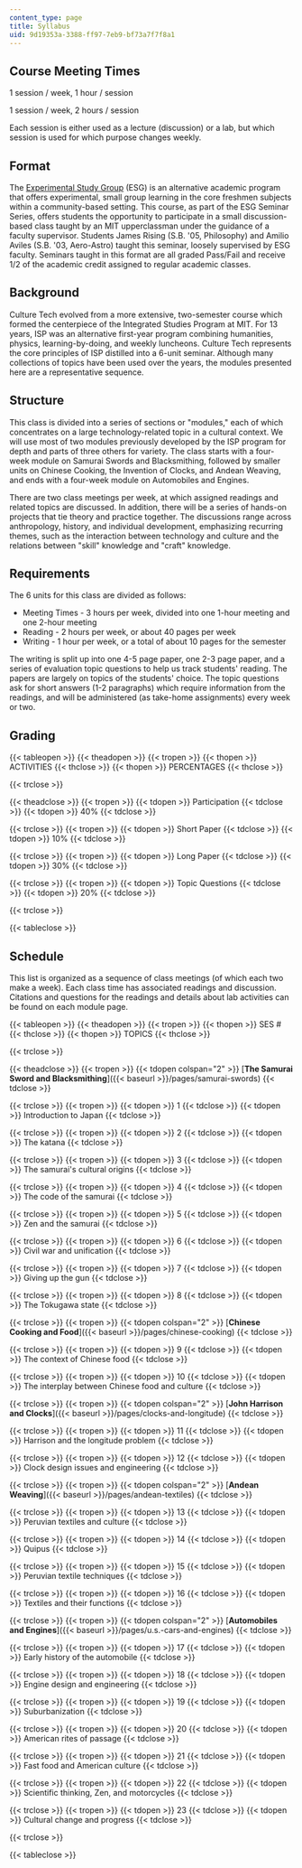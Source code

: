```yaml
---
content_type: page
title: Syllabus
uid: 9d19353a-3388-ff97-7eb9-bf73a7f7f8a1
---
```


Course Meeting Times
--------------------

1 session / week, 1 hour / session

1 session / week, 2 hours / session

Each session is either used as a lecture (discussion) or a lab, but which session is used for which purpose changes weekly.

Format
------

The [Experimental Study Group](http://esg.mit.edu/) (ESG) is an alternative academic program that offers experimental, small group learning in the core freshmen subjects within a community-based setting. This course, as part of the ESG Seminar Series, offers students the opportunity to participate in a small discussion-based class taught by an MIT upperclassman under the guidance of a faculty supervisor. Students James Rising (S.B. '05, Philosophy) and Amilio Aviles (S.B. '03, Aero-Astro) taught this seminar, loosely supervised by ESG faculty. Seminars taught in this format are all graded Pass/Fail and receive 1/2 of the academic credit assigned to regular academic classes.

Background
----------

Culture Tech evolved from a more extensive, two-semester course which formed the centerpiece of the Integrated Studies Program at MIT. For 13 years, ISP was an alternative first-year program combining humanities, physics, learning-by-doing, and weekly luncheons. Culture Tech represents the core principles of ISP distilled into a 6-unit seminar. Although many collections of topics have been used over the years, the modules presented here are a representative sequence. 

Structure
---------

This class is divided into a series of sections or "modules," each of which concentrates on a large technology-related topic in a cultural context. We will use most of two modules previously developed by the ISP program for depth and parts of three others for variety. The class starts with a four-week module on Samurai Swords and Blacksmithing, followed by smaller units on Chinese Cooking, the Invention of Clocks, and Andean Weaving, and ends with a four-week module on Automobiles and Engines.

There are two class meetings per week, at which assigned readings and related topics are discussed. In addition, there will be a series of hands-on projects that tie theory and practice together. The discussions range across anthropology, history, and individual development, emphasizing recurring themes, such as the interaction between technology and culture and the relations between "skill" knowledge and "craft" knowledge.

Requirements
------------

The 6 units for this class are divided as follows:

*   Meeting Times - 3 hours per week, divided into one 1-hour meeting and one 2-hour meeting
*   Reading - 2 hours per week, or about 40 pages per week
*   Writing - 1 hour per week, or a total of about 10 pages for the semester

The writing is split up into one 4-5 page paper, one 2-3 page paper, and a series of evaluation topic questions to help us track students' reading. The papers are largely on topics of the students' choice. The topic questions ask for short answers (1-2 paragraphs) which require information from the readings, and will be administered (as take-home assignments) every week or two.

Grading
-------

{{< tableopen >}}
{{< theadopen >}}
{{< tropen >}}
{{< thopen >}}
ACTIVITIES
{{< thclose >}}
{{< thopen >}}
PERCENTAGES
{{< thclose >}}

{{< trclose >}}

{{< theadclose >}}
{{< tropen >}}
{{< tdopen >}}
Participation
{{< tdclose >}}
{{< tdopen >}}
40%
{{< tdclose >}}

{{< trclose >}}
{{< tropen >}}
{{< tdopen >}}
Short Paper
{{< tdclose >}}
{{< tdopen >}}
10%
{{< tdclose >}}

{{< trclose >}}
{{< tropen >}}
{{< tdopen >}}
Long Paper
{{< tdclose >}}
{{< tdopen >}}
30%
{{< tdclose >}}

{{< trclose >}}
{{< tropen >}}
{{< tdopen >}}
Topic Questions
{{< tdclose >}}
{{< tdopen >}}
20%
{{< tdclose >}}

{{< trclose >}}

{{< tableclose >}}

Schedule
--------

This list is organized as a sequence of class meetings (of which each two make a week). Each class time has associated readings and discussion. Citations and questions for the readings and details about lab activities can be found on each module page.

{{< tableopen >}}
{{< theadopen >}}
{{< tropen >}}
{{< thopen >}}
SES #
{{< thclose >}}
{{< thopen >}}
TOPICS
{{< thclose >}}

{{< trclose >}}

{{< theadclose >}}
{{< tropen >}}
{{< tdopen colspan="2" >}}
[**The Samurai Sword and Blacksmithing**]({{< baseurl >}}/pages/samurai-swords)
{{< tdclose >}}

{{< trclose >}}
{{< tropen >}}
{{< tdopen >}}
1
{{< tdclose >}}
{{< tdopen >}}
Introduction to Japan
{{< tdclose >}}

{{< trclose >}}
{{< tropen >}}
{{< tdopen >}}
2
{{< tdclose >}}
{{< tdopen >}}
The katana
{{< tdclose >}}

{{< trclose >}}
{{< tropen >}}
{{< tdopen >}}
3
{{< tdclose >}}
{{< tdopen >}}
The samurai's cultural origins
{{< tdclose >}}

{{< trclose >}}
{{< tropen >}}
{{< tdopen >}}
4
{{< tdclose >}}
{{< tdopen >}}
The code of the samurai
{{< tdclose >}}

{{< trclose >}}
{{< tropen >}}
{{< tdopen >}}
5
{{< tdclose >}}
{{< tdopen >}}
Zen and the samurai
{{< tdclose >}}

{{< trclose >}}
{{< tropen >}}
{{< tdopen >}}
6
{{< tdclose >}}
{{< tdopen >}}
Civil war and unification
{{< tdclose >}}

{{< trclose >}}
{{< tropen >}}
{{< tdopen >}}
7
{{< tdclose >}}
{{< tdopen >}}
Giving up the gun
{{< tdclose >}}

{{< trclose >}}
{{< tropen >}}
{{< tdopen >}}
8
{{< tdclose >}}
{{< tdopen >}}
The Tokugawa state
{{< tdclose >}}

{{< trclose >}}
{{< tropen >}}
{{< tdopen colspan="2" >}}
[**Chinese Cooking and Food**]({{< baseurl >}}/pages/chinese-cooking)
{{< tdclose >}}

{{< trclose >}}
{{< tropen >}}
{{< tdopen >}}
9
{{< tdclose >}}
{{< tdopen >}}
The context of Chinese food
{{< tdclose >}}

{{< trclose >}}
{{< tropen >}}
{{< tdopen >}}
10
{{< tdclose >}}
{{< tdopen >}}
The interplay between Chinese food and culture
{{< tdclose >}}

{{< trclose >}}
{{< tropen >}}
{{< tdopen colspan="2" >}}
[**John Harrison and Clocks**]({{< baseurl >}}/pages/clocks-and-longitude)
{{< tdclose >}}

{{< trclose >}}
{{< tropen >}}
{{< tdopen >}}
11
{{< tdclose >}}
{{< tdopen >}}
Harrison and the longitude problem
{{< tdclose >}}

{{< trclose >}}
{{< tropen >}}
{{< tdopen >}}
12
{{< tdclose >}}
{{< tdopen >}}
Clock design issues and engineering
{{< tdclose >}}

{{< trclose >}}
{{< tropen >}}
{{< tdopen colspan="2" >}}
[**Andean Weaving**]({{< baseurl >}}/pages/andean-textiles)
{{< tdclose >}}

{{< trclose >}}
{{< tropen >}}
{{< tdopen >}}
13
{{< tdclose >}}
{{< tdopen >}}
Peruvian textiles and culture
{{< tdclose >}}

{{< trclose >}}
{{< tropen >}}
{{< tdopen >}}
14
{{< tdclose >}}
{{< tdopen >}}
Quipus
{{< tdclose >}}

{{< trclose >}}
{{< tropen >}}
{{< tdopen >}}
15
{{< tdclose >}}
{{< tdopen >}}
Peruvian textile techniques
{{< tdclose >}}

{{< trclose >}}
{{< tropen >}}
{{< tdopen >}}
16
{{< tdclose >}}
{{< tdopen >}}
Textiles and their functions
{{< tdclose >}}

{{< trclose >}}
{{< tropen >}}
{{< tdopen colspan="2" >}}
[**Automobiles and Engines**]({{< baseurl >}}/pages/u.s.-cars-and-engines)
{{< tdclose >}}

{{< trclose >}}
{{< tropen >}}
{{< tdopen >}}
17
{{< tdclose >}}
{{< tdopen >}}
Early history of the automobile
{{< tdclose >}}

{{< trclose >}}
{{< tropen >}}
{{< tdopen >}}
18
{{< tdclose >}}
{{< tdopen >}}
Engine design and engineering
{{< tdclose >}}

{{< trclose >}}
{{< tropen >}}
{{< tdopen >}}
19
{{< tdclose >}}
{{< tdopen >}}
Suburbanization
{{< tdclose >}}

{{< trclose >}}
{{< tropen >}}
{{< tdopen >}}
20
{{< tdclose >}}
{{< tdopen >}}
American rites of passage
{{< tdclose >}}

{{< trclose >}}
{{< tropen >}}
{{< tdopen >}}
21
{{< tdclose >}}
{{< tdopen >}}
Fast food and American culture
{{< tdclose >}}

{{< trclose >}}
{{< tropen >}}
{{< tdopen >}}
22
{{< tdclose >}}
{{< tdopen >}}
Scientific thinking, Zen, and motorcycles
{{< tdclose >}}

{{< trclose >}}
{{< tropen >}}
{{< tdopen >}}
23
{{< tdclose >}}
{{< tdopen >}}
Cultural change and progress
{{< tdclose >}}

{{< trclose >}}

{{< tableclose >}}
